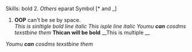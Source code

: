 Skills:   bold
2. *Others*
eparat
Symbol [* and _]
1. __OOP__ can't be se by space.  
*This is sinltigle bold line italic*
_This
isple
line
italic_
_Youmu **can** cosdms texstbine them_
**Thican will be bold**
__This is 
multiple  __

_Youmu **can** cosdms texstbine them_
